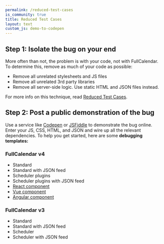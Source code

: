 ```yaml
---
permalink: /reduced-test-cases
is_community: true
title: Reduced Test Cases
layout: text
custom_js: demo-to-codepen
---
```


## Step 1: Isolate the bug on your end

More often than not, the problem is with your code, not with FullCalendar. To determine this, remove as much of your code as possible:

- Remove all unrelated stylesheets and JS files
- Remove all unrelated 3rd party libraries
- Remove all server-side logic. Use static HTML and JSON files instead.

For more info on this technique, read [Reduced Test Cases](http://css-tricks.com/reduced-test-cases/).


## Step 2: Post a public demonstration of the bug

Use a service like [Codepen](http://codepen.io/) or [JSFiddle](http://jsfiddle.net/) to demonstrate the bug online. Enter your JS, CSS, HTML, and JSON and wire up all the relevant dependencies. To help you get started, here are some **debugging templates:**

### FullCalendar v4

- <a data-codepen='{{ site.baseurl }}/docs/initialize-globals-demo'>Standard</a>
- <a data-codepen='{{ site.baseurl }}/docs/debug-json-feed'>Standard with JSON feed</a>
- <a data-codepen='{{ site.baseurl }}/docs/debug-scheduler'>Scheduler plugins</a>
- <a data-codepen='{{ site.baseurl }}/docs/debug-scheduler-json-feed'>Scheduler plugins with JSON feed</a>
- <a href='{{ site.fullcalendar_react_playground }}' target='_blank'>React component</a>
- <a href='{{ site.fullcalendar_vue_playground }}' target='_blank'>Vue component</a>
- <a href='{{ site.fullcalendar_angular_playground }}' target='_blank'>Angular component</a>

### FullCalendar v3

- <a data-codepen='{{ site.baseurl }}/docs/v3/initialization-demo'>Standard</a>
- <a data-codepen='{{ site.baseurl }}/docs/v3/debug-json-feed'>Standard with JSON feed</a>
- <a data-codepen='{{ site.baseurl }}/docs/v3/timeline-standard-view-demo'>Scheduler</a>
- <a data-codepen='{{ site.baseurl }}/docs/v3/debug-scheduler-json-feed'>Scheduler with JSON feed</a>
